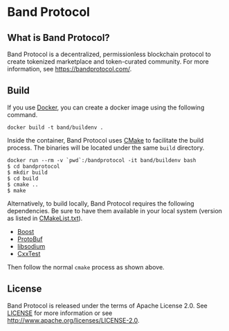 Band Protocol
=============

What is Band Protocol?
----------------------

Band Protocol is a decentralized, permissionless blockchain protocol to create
tokenized marketplace and token-curated community. For more information,
see https://bandprotocol.com/.

Build
-----

If you use [Docker](https://www.docker.com/), you can create a docker image using
the following command.

```
docker build -t band/buildenv .
```

Inside the container, Band Protocol uses [CMake](https://cmake.org/) to facilitate 
the build process. The binaries will be located under the same `build` directory.

```
docker run --rm -v `pwd`:/bandprotocol -it band/buildenv bash
$ cd bandprotocol
$ mkdir build
$ cd build
$ cmake ..
$ make
```

Alternatively, to build locally, Band Protocol requires the following dependencies.
Be sure to have them available in your local system (version as listed in 
[CMakeList.txt](CMakeList.txt)).

- [Boost](https://www.boost.org/)
- [ProtoBuf](https://developers.google.com/protocol-buffers/)
- [libsodium](https://github.com/jedisct1/libsodium)
- [CxxTest](https://cxxtest.com/)

Then follow the normal `cmake` process as shown above. 

License
-------

Band Protocol is released under the terms of Apache License 2.0. See
[LICENSE](LICENSE) for more information or see
http://www.apache.org/licenses/LICENSE-2.0.
